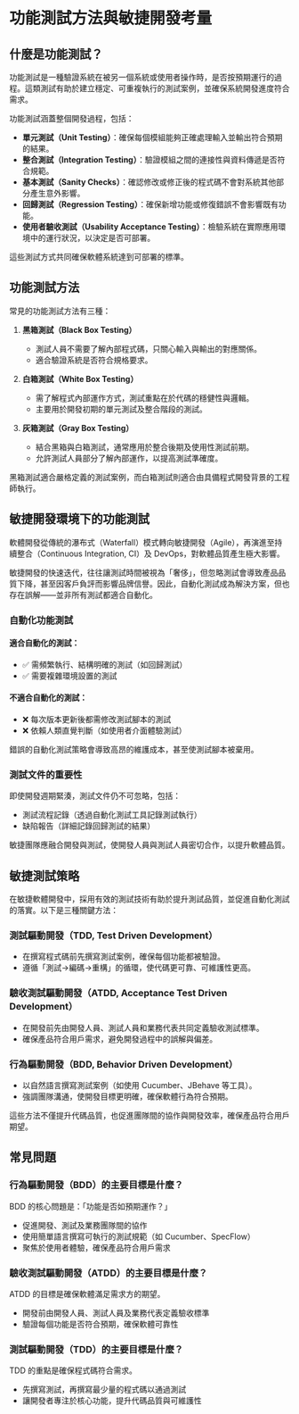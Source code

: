 # 功能測試方法與敏捷開發考量

## 什麼是功能測試？

功能測試是一種驗證系統在被另一個系統或使用者操作時，是否按預期運行的過程。這類測試有助於建立穩定、可重複執行的測試案例，並確保系統開發進度符合需求。

功能測試涵蓋整個開發過程，包括：

- **單元測試（Unit Testing）**：確保每個模組能夠正確處理輸入並輸出符合預期的結果。
- **整合測試（Integration Testing）**：驗證模組之間的連接性與資料傳遞是否符合規範。
- **基本測試（Sanity Checks）**：確認修改或修正後的程式碼不會對系統其他部分產生意外影響。
- **回歸測試（Regression Testing）**：確保新增功能或修復錯誤不會影響既有功能。
- **使用者驗收測試（Usability Acceptance Testing）**：檢驗系統在實際應用環境中的運行狀況，以決定是否可部署。

這些測試方式共同確保軟體系統達到可部署的標準。

## 功能測試方法

常見的功能測試方法有三種：

1. **黑箱測試（Black Box Testing）**
    - 測試人員不需要了解內部程式碼，只關心輸入與輸出的對應關係。
    - 適合驗證系統是否符合規格要求。

2. **白箱測試（White Box Testing）**
    - 需了解程式內部運作方式，測試重點在於代碼的穩健性與邏輯。
    - 主要用於開發初期的單元測試及整合階段的測試。

3. **灰箱測試（Gray Box Testing）**
    - 結合黑箱與白箱測試，通常應用於整合後期及使用性測試前期。
    - 允許測試人員部分了解內部運作，以提高測試準確度。

黑箱測試適合嚴格定義的測試案例，而白箱測試則適合由具備程式開發背景的工程師執行。

## 敏捷開發環境下的功能測試

軟體開發從傳統的瀑布式（Waterfall）模式轉向敏捷開發（Agile），再演進至持續整合（Continuous Integration, CI）及 DevOps，對軟體品質產生極大影響。

敏捷開發的快速迭代，往往讓測試時間被視為「奢侈」，但忽略測試會導致產品品質下降，甚至因客戶負評而影響品牌信譽。因此，自動化測試成為解決方案，但也存在誤解——並非所有測試都適合自動化。

### 自動化功能測試

#### 適合自動化的測試：
- ✅ 需頻繁執行、結構明確的測試（如回歸測試）
- ✅ 需要複雜環境設置的測試

#### 不適合自動化的測試：
- ❌ 每次版本更新後都需修改測試腳本的測試
- ❌ 依賴人類直覺判斷（如使用者介面體驗測試）

錯誤的自動化測試策略會導致高昂的維護成本，甚至使測試腳本被棄用。

### 測試文件的重要性

即使開發週期緊湊，測試文件仍不可忽略，包括：

- 測試流程記錄（透過自動化測試工具記錄測試執行）
- 缺陷報告（詳細記錄回歸測試的結果）

敏捷團隊應融合開發與測試，使開發人員與測試人員密切合作，以提升軟體品質。

## 敏捷測試策略

在敏捷軟體開發中，採用有效的測試技術有助於提升測試品質，並促進自動化測試的落實。以下是三種關鍵方法：

### 測試驅動開發（TDD, Test Driven Development）
- 在撰寫程式碼前先撰寫測試案例，確保每個功能都被驗證。
- 遵循「測試→編碼→重構」的循環，使代碼更可靠、可維護性更高。

### 驗收測試驅動開發（ATDD, Acceptance Test Driven Development）
- 在開發前先由開發人員、測試人員和業務代表共同定義驗收測試標準。
- 確保產品符合用戶需求，避免開發過程中的誤解與偏差。

### 行為驅動開發（BDD, Behavior Driven Development）
- 以自然語言撰寫測試案例（如使用 Cucumber、JBehave 等工具）。
- 強調團隊溝通，使開發目標更明確，確保軟體行為符合預期。

這些方法不僅提升代碼品質，也促進團隊間的協作與開發效率，確保產品符合用戶期望。

## 常見問題

### 行為驅動開發（BDD）的主要目標是什麼？
BDD 的核心問題是：「功能是否如預期運作？」
- 促進開發、測試及業務團隊間的協作
- 使用簡單語言撰寫可執行的測試規範（如 Cucumber、SpecFlow）
- 聚焦於使用者體驗，確保產品符合用戶需求

### 驗收測試驅動開發（ATDD）的主要目標是什麼？
ATDD 的目標是確保軟體滿足需求方的期望。
- 開發前由開發人員、測試人員及業務代表定義驗收標準
- 驗證每個功能是否符合預期，確保軟體可靠性

### 測試驅動開發（TDD）的主要目標是什麼？
TDD 的重點是確保程式碼符合需求。
- 先撰寫測試，再撰寫最少量的程式碼以通過測試
- 讓開發者專注於核心功能，提升代碼品質與可維護性
